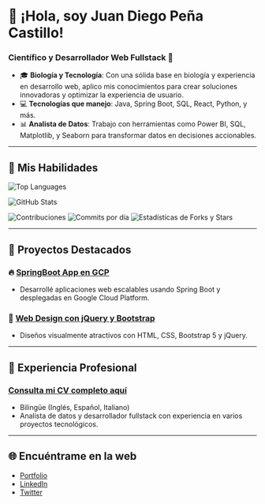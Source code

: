 # 👋 ¡Hola, soy Juan Diego Peña Castillo!

### Científico y Desarrollador Web Fullstack 🌱 

- 🎓 **Biología y Tecnología**: Con una sólida base en biología y experiencia en desarrollo web, aplico mis conocimientos para crear soluciones innovadoras y optimizar la experiencia de usuario.
- 💻 **Tecnologías que manejo**: Java, Spring Boot, SQL, React, Python, y más.
- 📊 **Analista de Datos**: Trabajo con herramientas como Power BI, SQL, Matplotlib, y Seaborn para transformar datos en decisiones accionables.

---

## 🚀 Mis Habilidades

![Top Languages](https://github-readme-stats.vercel.app/api/top-langs/?username=the-greenpanter&layout=compact&theme=radical)

![GitHub Stats](https://github-readme-stats.vercel.app/api?username=the-greenpanter&show_icons=true&theme=radical)

![Contribuciones](https://github-profile-summary-cards.vercel.app/api/cards/profile-details?username=the-greenpanter&theme=github_dark)
![Commits por día](https://github-readme-streak-stats.herokuapp.com/?user=the-greenpanter&theme=highcontrast)
![Estadísticas de Forks y Stars](https://github-readme-stats.vercel.app/api/top-langs/?username=the-greenpanter&langs_count=8&theme=highcontrast)

---

## 🌱 Proyectos Destacados

### 🔥 [SpringBoot App en GCP](https://github.com/the-greenpanter/Springboot-GCP-Appengine)
- Desarrollé aplicaciones web escalables usando Spring Boot y desplegadas en Google Cloud Platform.

### 🎨 [Web Design con jQuery y Bootstrap](https://github.com/the-greenpanter/Web-Design)
- Diseños visualmente atractivos con HTML, CSS, Bootstrap 5 y jQuery.

---

## 💼 Experiencia Profesional

### [Consulta mi CV completo aquí](https://thegreenpanter.infinityfreeapp.com/)

- Bilingüe (Inglés, Español, Italiano)
- Analista de datos y desarrollador fullstack con experiencia en varios proyectos tecnológicos.

---

## 🌐 Encuéntrame en la web

- [Portfolio](https://panterweb.netlify.app/)
- [LinkedIn](https://www.linkedin.com/in/juan-diego-pe%C3%B1a-castillo-3145391b3/)
- [Twitter](https://twitter.com/tu_usuario_twitter)
